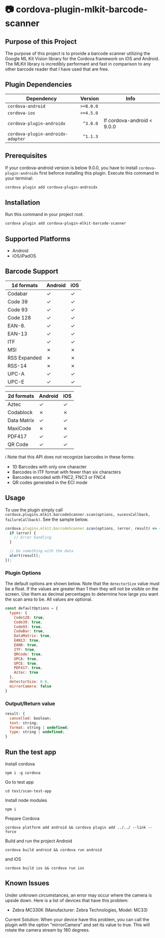 # :camera: cordova-plugin-mlkit-barcode-scanner

## Purpose of this Project

The purpose of this project is to provide a barcode scanner utilizing the Google ML Kit Vision library for the Cordova framework on iOS and Android. The MLKit library is incredibly performant and fast in comparison to any other barcode reader that I have used that are free.

## Plugin Dependencies

Dependency | Version | Info
---------- | ------- | --------
`cordova-android` | `>=8.0.0`
`cordova-ios` | `>=4.5.0`
`cordova-plugin-androidx` | ` ^3.0.0` | If cordova-android < 9.0.0
`cordova-plugin-androidx-adapter` | ` ^1.1.3`

## Prerequisites

If your cordova-android version is below 9.0.0, you have to install `cordova-plugin-androidx` first beforce installing this plugin. Execute this command in your terminal:
```bash
cordova plugin add cordova-plugin-androidx
```
## Installation

Run this command in your project root.
```bash
cordova plugin add cordova-plugin-mlkit-barcode-scanner
```

## Supported Platforms

- Android
- iOS/iPadOS

## Barcode Support

| 1d formats                                      | Android | iOS     |
| ----------------------------------------------- | ------- | ------- |
| Codabar                                         | ✓       | ✓       |
| Code 39                                         | ✓       | ✓       |
| Code 93                                         | ✓       | ✓       |
| Code 128                                        | ✓       | ✓       |
| EAN-8.                                          | ✓       | ✓       |
| EAN-13                                          | ✓       | ✓       |
| ITF                                             | ✓       | ✓       |
| MSI                                             | ✗       | ✗       |
| RSS Expanded                                    | ✗       | ✗       |
| RSS-14                                          | ✗       | ✗       |
| UPC-A                                           | ✓       | ✓       |
| UPC-E                                           | ✓       | ✓       |

| 2d formats                                      | Android | iOS     |
| ----------------------------------------------- | ------- | ------- |
| Aztec                                           | ✓       | ✓       |
| Codablock                                       | ✗       | ✗       |
| Data Matrix                                     | ✓       | ✓       |
| MaxiCode                                        | ✗       | ✗       |
| PDF417                                          | ✓       | ✓       |
| QR Code                                         | ✓       | ✓       |

:information_source: Note that this API does not recognize barcodes in these forms:
- 1D Barcodes with only one character
- Barcodes in ITF format with fewer than six characters
- Barcodes encoded with FNC2, FNC3 or FNC4
- QR codes generated in the ECI mode

## Usage

To use the plugin simply call `cordova.plugins.mlkit.barcodeScanner.scan(options, sucessCallback, failureCallback)`. See the sample below.

```javascript
cordova.plugins.mlkit.barcodeScanner.scan(options, (error, result) => {
  if (error) {
    // Error handling
  }

  // Do something with the data
  alert(result);
});
```

### Plugin Options

The default options are shown below. Note that the `detectorSize` value must be a float. If the values are greater than 1 then they will not be visible on the screen. Use them as decimal percentages to determine how large you want the scan area to be. All values are optional.

```javascript
const defaultOptions = {
  types: {
    Code128: true,
    Code39: true,
    Code93: true,
    CodaBar: true,
    DataMatrix: true,
    EAN13: true,
    EAN8: true,
    ITF: true,
    QRCode: true,
    UPCA: true,
    UPCE: true,
    PDF417: true,
    Aztec: true
  },
  detectorSize: 0.6,
  mirrorCamera: false
}
```

### Output/Return value

```javascript
result: {
  cancelled: boolean;
  text: string;
  format: string | undefined;
  type: string | undefined;
}
```

## Run the test app

Install cordova
```
npm i -g cordova
```

Go to test app
```
cd test/scan-test-app
```

Install node modules
```
npm i
```

Prepare Cordova
```
cordova platform add android && cordova plugin add ../../ --link --force
```

Build and run the project Android
```
cordova build android && cordova run android
```
and iOS
```
cordova build ios && cordova run ios
```

## Known Issues

Under unknown circumstances, an error may occur where the camera is upside down.
Here is a list of devices that have this problem:
- Zebra MC330K (Manufacturer: Zebra Technologies, Model: MC33)

Current Solution: When your device have this problem, you can call the plugin with the option "mirrorCamera" and set its value to true. This will rotate the camera stream by 180 degrees.
